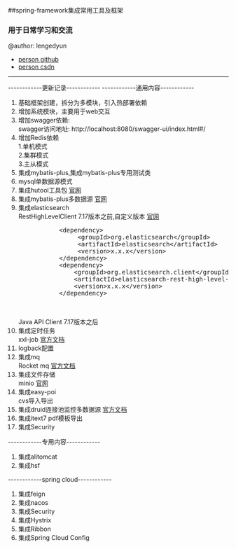 ##spring-framework集成常用工具及框架

### 用于日常学习和交流
@author: lengedyun
* [person github](https://github.com/ObstinateCloud)
* [person csdn](https://blog.csdn.net/qq_32429805)
<hr>
------------更新记录------------
------------通用内容------------
<ol>
<li>基础框架创建，拆分为多模块，引入热部署依赖</li>
<li>增加系统模块，主要用于web交互</li>
<li>增加swagger依赖:<br>
 swagger访问地址: http://localhost:8080/swagger-ui/index.html#/
</li>
<li>增加Redis依赖<br>
  1.单机模式<br>
  2.集群模式<br>
  3.主从模式<br>
</li>
<li>
  集成mybatis-plus,集成mybatis-plus专用测试类<br>
</li>
<li>
  mysql单数据源模式<br>
</li>
<li>
  集成hutool工具包 <a href="https://hutool.cn/docs/#/">官网</a>
</li>
<li>
  集成mybatis-plus多数据源 <a href="https://baomidou.com/pages/24112f/">官网</a>
</li>
<li>
  集成elasticsearch 
   <br>RestHighLevelClient 7.17版本之前,自定义版本 <a href="https://www.elastic.co/guide/en/elasticsearch/client/java-rest/current/index.html">官网</a>
   <pre>
           &lt;dependency>
                &lt;groupId>org.elasticsearch&lt;/groupId>
                &lt;artifactId>elasticsearch&lt;/artifactId>
                &lt;version>x.x.x&lt;/version>
           &lt;/dependency>
           &lt;dependency>
               &lt;groupId>org.elasticsearch.client&lt;/groupId>
               &lt;artifactId>elasticsearch-rest-high-level-client&lt;/artifactId>
               &lt;version>x.x.x&lt;/version>
           &lt;/dependency>
           </pre>
   <br>Java API Client 7.17版本之后
</li>
<li>
  集成定时任务
  <br>xxl-job <a href="https://www.xuxueli.com/xxl-job/">官方文档</a>
</li>
<li>
  logback配置 
</li>
<li>
  集成mq
  <br>Rocket mq <a href="https://github.com/apache/rocketmq/blob/master/docs/cn/RocketMQ_Example.md">官方文档</a>
</li>
<li>
  集成文件存储
  <br> minio <a href="http://docs.minio.org.cn/docs/">官网</a>
</li>
<li>集成easy-poi 
  <br>cvs导入导出
 </li>
 <li>集成druid连接池监控多数据源 <a href="https://github.com/alibaba/druid/tree/master/druid-spring-boot-starter">官方文档</a>
 </li>
<li>集成itext7
   pdf模板导出
</li>
<li>
 集成Security
</li>
</ol>
------------专用内容------------
<ol>
<li>
 集成alitomcat
</li>
<li>
 集成hsf
</li>
</ol>
------------spring cloud------------
<ol>
<li>
 集成feign
</li>
<li>
 集成nacos
</li>
<li>
 集成Security
</li>
<li>
 集成Hystrix
</li>
<li>
 集成Ribbon
</li>
<li>
 集成Spring Cloud Config
</li>
</ol>
